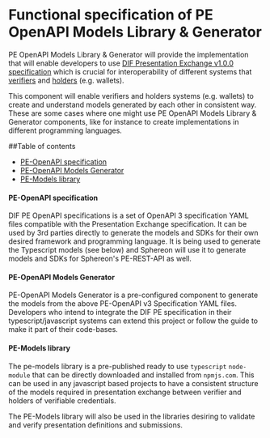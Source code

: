 # Functional specification of PE OpenAPI Models Library & Generator

PE OpenAPI Models Library & Generator will provide the implementation that will enable developers to use [DIF Presentation Exchange v1.0.0 specification](https://identity.foundation/presentation-exchange/) which is crucial for interoperability of different systems that [verifiers](https://identity.foundation/presentation-exchange/#terminology) and [holders](https://identity.foundation/presentation-exchange/#terminology) (e.g. wallets). 

This component will enable verifiers and holders systems (e.g. wallets) to create and understand models generated by each other in consistent way. These are some cases where one might use PE OpenAPI Models Library & Generator components, like for instance to create implementations in different programming languages.


##Table of contents

- [PE-OpenAPI specification](#pe-openapi-specification)
- [PE-OpenAPI Models Generator](#pe-openapi-models-generator)
- [PE-Models library](#pe-models-library)


#### PE-OpenAPI specification

DIF PE OpenAPI specifications is a set of OpenAPI 3 specification YAML files compatible with the Presentation Exchange specification. It can be used by 3rd parties directly to generate the models and SDKs for their own desired framework and programming language. It is being used to generate the Typescript models (see below) and Sphereon will use it to generate models and SDKs for Sphereon's PE-REST-API as well. 


#### PE-OpenAPI Models Generator

PE-OpenAPI Models Generator is a pre-configured component to generate the models from the above PE-OpenAPI v3 Specification YAML files. Developers who intend to integrate the DIF PE specification in their typescript/javascript systems can extend this project or follow the guide to make it part of their code-bases.


#### PE-Models library

The pe-models library is a pre-published ready to use `typescript` `node-module` that can be directly downloaded and installed from `npmjs.com`. This can be used in any javascript based projects to have a consistent structure of the models required in presentation exchange between verifier and holders of verifiable credentials.

The PE-Models library will also be used in the libraries desiring to validate and verify presentation definitions and submissions.


